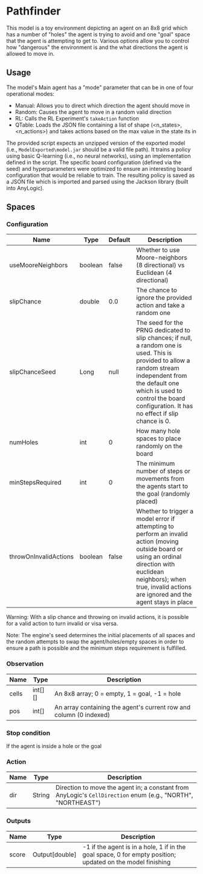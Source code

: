 # Pathfinder

This model is a toy environment depicting an agent on an 8x8 grid which has a number of "holes" the agent is trying to avoid and one "goal" space that the agent is attempting to get to. Various options allow you to control how "dangerous" the environment is and the what directions the agent is allowed to move in. 


## Usage

The model's Main agent has a "mode" parameter that can be in one of four operational modes:

- Manual: Allows you to direct which direction the agent should move in
- Random: Causes the agent to move in a random valid direction
- RL: Calls the RL Experiment's `takeAction` function
- QTable: Loads the JSON file containing a list of shape (<n_states>, <n_actions>) and takes actions based on the max value in the state its in

The provided script expects an unzipped version of the exported model (i.e., `ModelExported\model.jar` should be a valid file path). It trains a policy using basic Q-learning (i.e., no neural networks), using an implementation defined in the script. The specific board configuration (defined via the seed) and hyperparameters were optimized to ensure an interesting board configuration that would be reliable to train. The resulting policy is saved as a JSON file which is imported and parsed using the Jackson library (built into AnyLogic).

## Spaces

### Configuration

| Name                  | Type    | Default | Description                                                                                                                                                                                                                                        |
|-----------------------|---------|---------|----------------------------------------------------------------------------------------------------------------------------------------------------------------------------------------------------------------------------------------------------|
| useMooreNeighbors     | boolean | false   | Whether to use Moore-neighbors (8 directional) vs Euclidean (4 directional)                                                                                                                                                                        |
| slipChance            | double  | 0.0     | The chance to ignore the provided action and take a random one                                                                                                                                                                                     |
| slipChanceSeed        | Long    | null    | The seed for the PRNG dedicated to slip chances; if null, a random one is used. This is provided to allow a random stream independent from the default one which is used to control the board configuration. It has no effect if slip chance is 0. |
| numHoles              | int     | 0       | How many hole spaces to place randomly on the board                                                                                                                                                                                                |
| minStepsRequired      | int     | 0       | The minimum number of steps or movements from the agents start to the goal (randomly placed)                                                                                                                                                       |
| throwOnInvalidActions | boolean | false   | Whether to trigger a model error if attempting to perform an invalid action (moving outside board or using an ordinal direction with euclidean neighbors); when true, invalid actions are ignored and the agent stays in place                     |

Warning: With a slip chance and throwing on invalid actions, it is possible for a valid action to turn invalid or visa versa.

Note: The engine's seed determines the initial placements of all spaces and the random attempts to swap the agent/holes/empty spaces in order to ensure a path is possible and the minimum steps requirement is fulfilled.  

### Observation

| Name  | Type    | Description                                                        |
|-------|---------|--------------------------------------------------------------------|
| cells | int[][] | An 8x8 array; 0 = empty, 1 = goal, -1 = hole                       |
| pos   | int[]   | An array containing the agent's current row and column (0 indexed) |

### Stop condition
If the agent is inside a hole or the goal

### Action

| Name | Type   | Description                                                                                                  |
|------|--------|--------------------------------------------------------------------------------------------------------------|
| dir  | String | Direction to move the agent in; a constant from AnyLogic's `CellDirection` enum (e.g., "NORTH", "NORTHEAST") |

### Outputs

| Name  | Type           | Description                                                                                                |
|-------|----------------|------------------------------------------------------------------------------------------------------------|
| score | Output[double] | -1 if the agent is in a hole, 1 if in the goal space, 0 for empty position; updated on the model finishing |